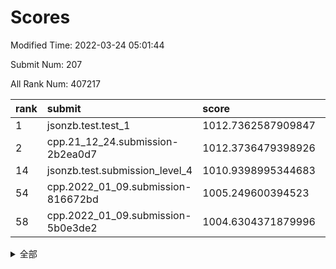 # Scores

Modified Time: 2022-03-24 05:01:44

Submit Num: 207

All Rank Num: 407217

| rank |               submit               |       score        |       sigma        | pk_num |
| :--- | :--------------------------------- | :----------------- | :----------------- | :----- |
| 1    | jsonzb.test.test_1                 | 1012.7362587909847 | 0.7998656315361227 | 7869   |
| 2    | cpp.21_12_24.submission-2b2ea0d7   | 1012.3736479398926 | 0.7922842700568713 | 7869   |
| 14   | jsonzb.test.submission_level_4     | 1010.9398995344683 | 0.7687389785087725 | 7864   |
| 54   | cpp.2022_01_09.submission-816672bd | 1005.249600394523  | 0.7269586774336733 | 7870   |
| 58   | cpp.2022_01_09.submission-5b0e3de2 | 1004.6304371879996 | 0.7207058689000224 | 7868   |


<details>
<summary>全部</summary>

| rank |                 submit                 |       score        |       sigma        | pk_num |
| :--- | :------------------------------------- | :----------------- | :----------------- | :----- |
| 1    | jsonzb.test.test_1                     | 1012.7362587909847 | 0.7998656315361227 | 7869   |
| 2    | cpp.21_12_24.submission-2b2ea0d7       | 1012.3736479398926 | 0.7922842700568713 | 7869   |
| 3    | gobigger.level_3.submission_level_3_38 | 1011.5723750801259 | 0.7835705723538495 | 7872   |
| 4    | gobigger.level_3.submission_level_3_25 | 1011.5446038937118 | 0.7973432145284857 | 7868   |
| 5    | gobigger.level_3.submission_level_3_33 | 1011.5304340213194 | 0.7828557423134616 | 7873   |
| 6    | gobigger.level_3.submission_level_3_47 | 1011.4524967226922 | 0.7677656221915965 | 7871   |
| 7    | gobigger.level_3.submission_level_3_21 | 1011.445900448108  | 0.7705353505034506 | 7870   |
| 8    | gobigger.level_3.submission_level_3_12 | 1011.4264047586804 | 0.75358444141064   | 7873   |
| 9    | gobigger.level_3.submission_level_3_0  | 1011.3339592139253 | 0.7728074248140145 | 7870   |
| 10   | gobigger.level_3.submission_level_3_28 | 1011.2863458920805 | 0.759990535117214  | 7873   |
| 11   | gobigger.level_3.submission_level_3_36 | 1011.2655273857374 | 0.7720951511415118 | 7871   |
| 12   | gobigger.level_3.submission_level_3_1  | 1010.9895457916655 | 0.7778072723333257 | 7870   |
| 13   | gobigger.level_3.submission_level_3_15 | 1010.9575290309689 | 0.7755230136294862 | 7871   |
| 14   | jsonzb.test.submission_level_4         | 1010.9398995344683 | 0.7687389785087725 | 7864   |
| 15   | gobigger.level_3.submission_level_3_26 | 1010.8310533309818 | 0.7703864345922017 | 7870   |
| 16   | gobigger.level_3.submission_level_3_42 | 1010.8079130088245 | 0.7500422294495332 | 7868   |
| 17   | gobigger.level_3.submission_level_3_22 | 1010.7022571364633 | 0.7778379096443436 | 7872   |
| 18   | gobigger.level_3.submission_level_3_27 | 1010.540534453612  | 0.765053604267088  | 7869   |
| 19   | gobigger.level_3.submission_level_3_24 | 1010.4351929052884 | 0.7642148532710739 | 7867   |
| 20   | gobigger.level_3.submission_level_3_2  | 1010.342583221505  | 0.7607162508131473 | 7869   |
| 21   | gobigger.level_3.submission_level_3_11 | 1010.2172982501924 | 0.7526636214302062 | 7867   |
| 22   | gobigger.level_3.submission_level_3_49 | 1010.1071103511366 | 0.7612587004108582 | 7868   |
| 23   | gobigger.level_3.submission_level_3_45 | 1010.1018704554856 | 0.7539097669962866 | 7868   |
| 24   | gobigger.level_3.submission_level_3_29 | 1010.0641187909207 | 0.7733833097336666 | 7872   |
| 25   | gobigger.level_3.submission_level_3_5  | 1010.0452322710918 | 0.7402041117015016 | 7871   |
| 26   | gobigger.level_3.submission_level_3_19 | 1009.9992784535253 | 0.7543713714972443 | 7865   |
| 27   | gobigger.level_3.submission_level_3_41 | 1009.9868603851945 | 0.7709701675455352 | 7873   |
| 28   | gobigger.level_3.submission_level_3_18 | 1009.9308329299756 | 0.7563100112529342 | 7863   |
| 29   | gobigger.level_3.submission_level_3_13 | 1009.8676740728702 | 0.7569434349126775 | 7873   |
| 30   | gobigger.level_3.submission_level_3_20 | 1009.7790849821195 | 0.7573196441774157 | 7869   |
| 31   | gobigger.level_3.submission_level_3_48 | 1009.7496970689264 | 0.7529922755888631 | 7872   |
| 32   | gobigger.level_3.submission_level_3_17 | 1009.7460176627297 | 0.7440364079196983 | 7871   |
| 33   | gobigger.level_3.submission_level_3_3  | 1009.6683807609851 | 0.7407318349939542 | 7862   |
| 34   | gobigger.level_3.submission_level_3_34 | 1009.5206656620444 | 0.751058104038562  | 7868   |
| 35   | gobigger.level_3.submission_level_3_6  | 1009.418169296799  | 0.7639609370341391 | 7872   |
| 36   | gobigger.level_3.submission_level_3_35 | 1009.4113693672706 | 0.7342567948786718 | 7873   |
| 37   | gobigger.level_3.submission_level_3_4  | 1009.3198158242703 | 0.7532650257976662 | 7874   |
| 38   | gobigger.level_3.submission_level_3_46 | 1009.2918760925323 | 0.7627216725125051 | 7870   |
| 39   | gobigger.level_3.submission_level_3_14 | 1009.2507344139897 | 0.7500405180420631 | 7864   |
| 40   | gobigger.level_3.submission_level_3_37 | 1009.2433219593316 | 0.7365493220299683 | 7871   |
| 41   | gobigger.level_3.submission_level_3_43 | 1009.237665766863  | 0.7487877529490073 | 7871   |
| 42   | gobigger.level_3.submission_level_3_44 | 1009.1393657895844 | 0.7566356013317591 | 7865   |
| 43   | gobigger.level_3.submission_level_3_9  | 1009.0598992942115 | 0.7415650694334707 | 7870   |
| 44   | gobigger.level_3.submission_level_3_8  | 1009.056301597232  | 0.7399444607713757 | 7873   |
| 45   | gobigger.level_3.submission_level_3_16 | 1009.0305418885707 | 0.7593403474665578 | 7869   |
| 46   | gobigger.level_3.submission_level_3_23 | 1008.8677167373645 | 0.7364150936934981 | 7869   |
| 47   | gobigger.level_3.submission_level_3_40 | 1008.8404189245998 | 0.7489504744621776 | 7871   |
| 48   | gobigger.level_3.submission_level_3_39 | 1008.7890164578112 | 0.7153575586016281 | 7872   |
| 49   | gobigger.level_3.submission_level_3_7  | 1008.4253740846286 | 0.7556684728773194 | 7868   |
| 50   | gobigger.level_3.submission_level_3_31 | 1008.1594423579334 | 0.728464572387251  | 7868   |
| 51   | gobigger.level_3.submission_level_3_10 | 1007.8989550101721 | 0.7383620092970621 | 7871   |
| 52   | gobigger.level_3.submission_level_3_32 | 1007.8920864013627 | 0.7314740396948398 | 7872   |
| 53   | gobigger.level_3.submission_level_3_30 | 1007.1040858995977 | 0.7255846396331738 | 7872   |
| 54   | cpp.2022_01_09.submission-816672bd     | 1005.249600394523  | 0.7269586774336733 | 7870   |
| 55   | gobigger.level_1.submission_level_1_3  | 1005.005917860014  | 0.7099709735296932 | 7866   |
| 56   | gobigger.level_1.submission_level_1_29 | 1004.7074540899421 | 0.7172029371186381 | 7870   |
| 57   | gobigger.level_1.submission_level_1_49 | 1004.640057187297  | 0.7162049708954942 | 7868   |
| 58   | cpp.2022_01_09.submission-5b0e3de2     | 1004.6304371879996 | 0.7207058689000224 | 7868   |
| 59   | gobigger.level_1.submission_level_1_10 | 1004.3859129023274 | 0.7145422891526503 | 7867   |
| 60   | gobigger.level_1.submission_level_1_11 | 1004.3240227400889 | 0.7356203208421592 | 7870   |
| 61   | gobigger.level_1.submission_level_1_14 | 1004.3111504669009 | 0.7277859800672837 | 7870   |
| 62   | gobigger.level_1.submission_level_1_22 | 1004.2794292902099 | 0.717530742247409  | 7869   |
| 63   | gobigger.level_1.submission_level_1_20 | 1004.2566866333472 | 0.7136294895874569 | 7871   |
| 64   | gobigger.level_1.submission_level_1_24 | 1004.2351100658168 | 0.7201638714334964 | 7866   |
| 65   | gobigger.level_1.submission_level_1_16 | 1004.2142668520909 | 0.7135100321008617 | 7866   |
| 66   | gobigger.level_1.submission_level_1_1  | 1004.1401107357099 | 0.7172270338076615 | 7869   |
| 67   | gobigger.level_1.submission_level_1_34 | 1004.0057592550149 | 0.7120553862259393 | 7872   |
| 68   | gobigger.level_1.submission_level_1_30 | 1003.9771390130372 | 0.7160187020387557 | 7867   |
| 69   | gobigger.level_1.submission_level_1_37 | 1003.8685189203644 | 0.7150148001692771 | 7866   |
| 70   | gobigger.level_1.submission_level_1_31 | 1003.8482441552763 | 0.6994472942090592 | 7872   |
| 71   | gobigger.level_1.submission_level_1_36 | 1003.8151421798091 | 0.7158041123460894 | 7871   |
| 72   | gobigger.level_1.submission_level_1_23 | 1003.7765267738623 | 0.7186760231789646 | 7866   |
| 73   | gobigger.level_1.submission_level_1_48 | 1003.70294871603   | 0.7221646298776631 | 7868   |
| 74   | gobigger.level_1.submission_level_1_41 | 1003.6588934317481 | 0.71508039530179   | 7866   |
| 75   | gobigger.level_1.submission_level_1_42 | 1003.615168741954  | 0.7143045114077281 | 7868   |
| 76   | gobigger.level_1.submission_level_1_18 | 1003.611012046801  | 0.7083761740452645 | 7869   |
| 77   | gobigger.level_1.submission_level_1_12 | 1003.430400994816  | 0.710027194002898  | 7867   |
| 78   | gobigger.level_1.submission_level_1_6  | 1003.4292273903504 | 0.7136299809593817 | 7874   |
| 79   | gobigger.level_1.submission_level_1_19 | 1003.4218764101994 | 0.7064597376144736 | 7870   |
| 80   | gobigger.level_1.submission_level_1_5  | 1003.4090688158839 | 0.7164303474220539 | 7867   |
| 81   | gobigger.level_1.submission_level_1_13 | 1003.3407855728941 | 0.7169308416900526 | 7868   |
| 82   | gobigger.level_1.submission_level_1_40 | 1003.1654826093013 | 0.7304544845064733 | 7870   |
| 83   | gobigger.level_1.submission_level_1_2  | 1003.1130886851096 | 0.7163587671321039 | 7870   |
| 84   | gobigger.level_1.submission_level_1_43 | 1003.1044625867937 | 0.7146884889671209 | 7865   |
| 85   | gobigger.level_1.submission_level_1_44 | 1003.0764355596734 | 0.7107594411337343 | 7867   |
| 86   | gobigger.level_1.submission_level_1_8  | 1003.034314320884  | 0.7228163434292051 | 7865   |
| 87   | gobigger.level_1.submission_level_1_4  | 1002.9580975492111 | 0.7248637057447154 | 7870   |
| 88   | gobigger.level_1.submission_level_1_38 | 1002.9522667791214 | 0.7227007890437336 | 7869   |
| 89   | gobigger.level_1.submission_level_1_17 | 1002.939505042916  | 0.7101889274959677 | 7866   |
| 90   | gobigger.level_1.submission_level_1_45 | 1002.9108254054995 | 0.7307274136587026 | 7869   |
| 91   | gobigger.level_1.submission_level_1_26 | 1002.8237998596759 | 0.7089475246616176 | 7869   |
| 92   | gobigger.level_1.submission_level_1_9  | 1002.8169441231471 | 0.708834745381527  | 7868   |
| 93   | gobigger.level_1.submission_level_1_35 | 1002.8087459002619 | 0.7126208140150175 | 7869   |
| 94   | gobigger.level_1.submission_level_1_21 | 1002.7229381454521 | 0.7196223235153787 | 7868   |
| 95   | gobigger.level_1.submission_level_1_0  | 1002.7041588727235 | 0.7065118279235635 | 7873   |
| 96   | gobigger.level_1.submission_level_1_39 | 1002.6905088846373 | 0.7198513807599447 | 7865   |
| 97   | gobigger.level_1.submission_level_1_25 | 1002.678632409167  | 0.7155246939202043 | 7871   |
| 98   | gobigger.level_1.submission_level_1_47 | 1002.6532821212953 | 0.7136615578407228 | 7867   |
| 99   | gobigger.level_1.submission_level_1_46 | 1002.3387909550136 | 0.7027109882803089 | 7867   |
| 100  | gobigger.level_1.submission_level_1_32 | 1002.3230124915588 | 0.7083263201686638 | 7870   |
| 101  | gobigger.level_1.submission_level_1_15 | 1002.2354926144291 | 0.7166433123558139 | 7865   |
| 102  | gobigger.level_1.submission_level_1_33 | 1002.1902408475174 | 0.7059988636331347 | 7866   |
| 103  | gobigger.level_1.submission_level_1_27 | 1002.0975819858047 | 0.7202719783076335 | 7872   |
| 104  | gobigger.level_1.submission_level_1_7  | 1002.0186237465612 | 0.7130308800930371 | 7864   |
| 105  | gobigger.level_1.submission_level_1_28 | 1001.6818181614203 | 0.7053837877773966 | 7872   |
| 106  | gobigger.random.submission_random_33   | 997.9922089583437  | 0.7004637748139416 | 7869   |
| 107  | gobigger.random.submission_random_37   | 996.8520510944579  | 0.7077495049249083 | 7867   |
| 108  | gobigger.random.submission_random_26   | 996.826042274542   | 0.725042743025001  | 7868   |
| 109  | gobigger.random.submission_random_0    | 996.7595545220493  | 0.7037171384432719 | 7873   |
| 110  | gobigger.random.submission_random_32   | 996.7382844422947  | 0.7155883387797547 | 7870   |
| 111  | gobigger.random.submission_random_6    | 996.7117028930927  | 0.7178752601069202 | 7868   |
| 112  | gobigger.random.submission_random_25   | 996.6910665834968  | 0.7060791726839318 | 7866   |
| 113  | gobigger.random.submission_random_14   | 996.5496733954968  | 0.7213469566683667 | 7873   |
| 114  | gobigger.random.submission_random_35   | 996.5313645303316  | 0.7019382814387555 | 7872   |
| 115  | gobigger.random.submission_random_9    | 996.4994317158116  | 0.7121686622479775 | 7865   |
| 116  | gobigger.random.submission_random_40   | 996.4275972648388  | 0.7081300963808745 | 7868   |
| 117  | gobigger.random.submission_random_49   | 996.4002131413059  | 0.7115796648489935 | 7869   |
| 118  | gobigger.random.submission_random_2    | 996.360438987821   | 0.7089210669687208 | 7869   |
| 119  | gobigger.random.submission_random_29   | 996.3346997865846  | 0.7072224137813122 | 7865   |
| 120  | gobigger.random.submission_random_20   | 996.2899725902454  | 0.7107548701354673 | 7868   |
| 121  | gobigger.random.submission_random_27   | 996.1995840334325  | 0.7153277689515636 | 7868   |
| 122  | gobigger.random.submission_random_28   | 996.1587919200576  | 0.706950996826852  | 7874   |
| 123  | gobigger.random.submission_random_5    | 996.1456363206815  | 0.717494787489035  | 7868   |
| 124  | gobigger.random.submission_random_34   | 996.1407829861205  | 0.71103688028607   | 7866   |
| 125  | gobigger.random.submission_random_44   | 996.134464302235   | 0.7140031214550874 | 7870   |
| 126  | gobigger.random.submission_random_21   | 996.1197121933081  | 0.7232775548636847 | 7865   |
| 127  | gobigger.random.submission_random_11   | 996.0391047643386  | 0.7126860171287516 | 7867   |
| 128  | gobigger.random.submission_random_1    | 996.0368333306981  | 0.7142736441256121 | 7865   |
| 129  | gobigger.random.submission_random_30   | 996.0152380828386  | 0.7097901404976892 | 7870   |
| 130  | gobigger.random.submission_random_42   | 995.9623487003786  | 0.7191513933058726 | 7873   |
| 131  | gobigger.random.submission_random_8    | 995.894005780322   | 0.7107917369683717 | 7868   |
| 132  | gobigger.random.submission_random_7    | 995.8501085858559  | 0.7101687001448564 | 7866   |
| 133  | gobigger.random.submission_random_3    | 995.8479545002389  | 0.7222607985350968 | 7867   |
| 134  | gobigger.random.submission_random_23   | 995.8440860055218  | 0.6964196752419424 | 7867   |
| 135  | gobigger.random.submission_random_13   | 995.695018990956   | 0.7215642421206753 | 7868   |
| 136  | gobigger.random.submission_random_17   | 995.6508979215315  | 0.7117605226526975 | 7867   |
| 137  | gobigger.random.submission_random_45   | 995.6252435948519  | 0.7102592814093645 | 7873   |
| 138  | gobigger.random.submission_random_43   | 995.5947694120673  | 0.7121812299152842 | 7873   |
| 139  | gobigger.random.submission_random_41   | 995.5708989156907  | 0.713657886732063  | 7870   |
| 140  | gobigger.random.submission_random_46   | 995.5258519531974  | 0.7153915627919568 | 7870   |
| 141  | gobigger.random.submission_random_4    | 995.4886906236388  | 0.718268135516829  | 7869   |
| 142  | gobigger.random.submission_random_19   | 995.4534517992115  | 0.7112312914080015 | 7865   |
| 143  | gobigger.random.submission_random_47   | 995.4277595766252  | 0.719730014086841  | 7870   |
| 144  | gobigger.random.submission_random_39   | 995.4045185216448  | 0.7296875764084425 | 7871   |
| 145  | gobigger.random.submission_random_18   | 995.3353613479851  | 0.7021711930112745 | 7867   |
| 146  | gobigger.random.submission_random_38   | 995.3237699849946  | 0.7104330310598199 | 7865   |
| 147  | gobigger.random.submission_random_12   | 995.2503257661893  | 0.717113006710081  | 7870   |
| 148  | gobigger.random.submission_random_48   | 995.2335968013541  | 0.723195161375133  | 7870   |
| 149  | gobigger.random.submission_random_22   | 995.0763114181696  | 0.7110679916790278 | 7869   |
| 150  | gobigger.random.submission_random_24   | 994.95758863946    | 0.7028987026656821 | 7873   |
| 151  | gobigger.random.submission_random_15   | 994.9405852730655  | 0.7223745950305207 | 7869   |
| 152  | gobigger.random.submission_random_31   | 994.8916286171096  | 0.707829330969852  | 7869   |
| 153  | gobigger.random.submission_random_16   | 994.8282920258091  | 0.712308038322717  | 7870   |
| 154  | gobigger.random.submission_random_36   | 994.6023510103934  | 0.7240576475134871 | 7867   |
| 155  | gobigger.random.submission_random_10   | 994.5374865678664  | 0.7199666936691065 | 7867   |
| 156  | gobigger.level_2.submission_level_2_44 | 993.9622731496904  | 0.7301556362053663 | 7866   |
| 157  | gobigger.level_2.submission_level_2_6  | 993.6935405486265  | 0.7238792864845451 | 7865   |
| 158  | gobigger.level_2.submission_level_2_48 | 993.3504487674919  | 0.7198473328230308 | 7863   |
| 159  | gobigger.level_2.submission_level_2_49 | 993.3402371213484  | 0.741663079564081  | 7870   |
| 160  | gobigger.level_2.submission_level_2_25 | 993.3047415976519  | 0.716364494047727  | 7874   |
| 161  | gobigger.level_2.submission_level_2_11 | 993.2462198682315  | 0.7340822500044375 | 7869   |
| 162  | gobigger.level_2.submission_level_2_19 | 993.1779730514526  | 0.7403575387691149 | 7867   |
| 163  | gobigger.level_2.submission_level_2_32 | 993.1767414704931  | 0.7364862332914712 | 7866   |
| 164  | gobigger.level_2.submission_level_2_47 | 993.1044663947193  | 0.7365931393876344 | 7865   |
| 165  | gobigger.level_2.submission_level_2_4  | 993.0637531733774  | 0.7307552250294119 | 7872   |
| 166  | gobigger.level_2.submission_level_2_18 | 992.9839235329534  | 0.7424618718083807 | 7872   |
| 167  | gobigger.level_2.submission_level_2_0  | 992.9483296227139  | 0.7414232464409364 | 7867   |
| 168  | gobigger.level_2.submission_level_2_27 | 992.9155461636354  | 0.719327986443463  | 7869   |
| 169  | gobigger.level_2.submission_level_2_13 | 992.7802225727157  | 0.7353645324230663 | 7871   |
| 170  | gobigger.level_2.submission_level_2_24 | 992.7277915876034  | 0.7350950961209712 | 7869   |
| 171  | gobigger.level_2.submission_level_2_9  | 992.7214138327034  | 0.7482583714865243 | 7865   |
| 172  | gobigger.level_2.submission_level_2_17 | 992.6738589141593  | 0.7302874620026818 | 7871   |
| 173  | gobigger.level_2.submission_level_2_40 | 992.6005632243978  | 0.7507231659891818 | 7872   |
| 174  | gobigger.level_2.submission_level_2_1  | 992.5673681886179  | 0.7389674098550564 | 7870   |
| 175  | gobigger.level_2.submission_level_2_2  | 992.4841078162824  | 0.7348981472008131 | 7864   |
| 176  | gobigger.level_2.submission_level_2_22 | 992.4350774015054  | 0.7446044366647968 | 7871   |
| 177  | gobigger.level_2.submission_level_2_3  | 992.4204900036301  | 0.7444486554992054 | 7871   |
| 178  | gobigger.level_2.submission_level_2_31 | 992.3572696115318  | 0.7344030834709228 | 7867   |
| 179  | gobigger.level_2.submission_level_2_45 | 992.3359518823577  | 0.7486627483693576 | 7872   |
| 180  | gobigger.level_2.submission_level_2_36 | 992.329423261758   | 0.7461156037145683 | 7870   |
| 181  | gobigger.level_2.submission_level_2_38 | 992.307969057497   | 0.7371680099536082 | 7870   |
| 182  | gobigger.level_2.submission_level_2_41 | 992.2825725892033  | 0.7412577403840178 | 7862   |
| 183  | gobigger.level_2.submission_level_2_8  | 992.2725234347014  | 0.7417980426501729 | 7870   |
| 184  | gobigger.level_2.submission_level_2_14 | 992.1962697314012  | 0.7608210278387003 | 7868   |
| 185  | gobigger.level_2.submission_level_2_34 | 992.0739484912256  | 0.7263495011460855 | 7863   |
| 186  | gobigger.level_2.submission_level_2_26 | 992.0705863165533  | 0.7455335006553895 | 7871   |
| 187  | gobigger.level_2.submission_level_2_5  | 992.0190683553406  | 0.7362398964597383 | 7868   |
| 188  | gobigger.level_2.submission_level_2_46 | 991.9725663555888  | 0.7511312361843804 | 7872   |
| 189  | gobigger.level_2.submission_level_2_20 | 991.9723013140743  | 0.7439014726290271 | 7870   |
| 190  | gobigger.level_2.submission_level_2_23 | 991.8940110493313  | 0.7422995658839606 | 7870   |
| 191  | gobigger.level_2.submission_level_2_37 | 991.8436730228786  | 0.7440283771952918 | 7869   |
| 192  | gobigger.level_2.submission_level_2_21 | 991.7271117159057  | 0.7533450714990508 | 7868   |
| 193  | gobigger.level_2.submission_level_2_29 | 991.7111319999838  | 0.7445292463197152 | 7872   |
| 194  | gobigger.level_2.submission_level_2_33 | 991.6559152839485  | 0.7404833216062383 | 7868   |
| 195  | gobigger.level_2.submission_level_2_7  | 991.5952783229557  | 0.7559108805167978 | 7867   |
| 196  | gobigger.level_2.submission_level_2_35 | 991.5745391131688  | 0.7443157127506566 | 7867   |
| 197  | gobigger.level_2.submission_level_2_39 | 991.541527812635   | 0.7547117407852677 | 7871   |
| 198  | gobigger.level_2.submission_level_2_30 | 991.5108048968286  | 0.7539973519550992 | 7866   |
| 199  | gobigger.level_2.submission_level_2_15 | 991.3571463494961  | 0.7455846580005654 | 7868   |
| 200  | gobigger.level_2.submission_level_2_16 | 991.3398683030846  | 0.7531205949538828 | 7874   |
| 201  | gobigger.level_2.submission_level_2_42 | 991.2571015038268  | 0.7503307402631715 | 7872   |
| 202  | gobigger.level_2.submission_level_2_28 | 991.0803220858103  | 0.7621390323392043 | 7871   |
| 203  | gobigger.level_2.submission_level_2_10 | 990.9808827901732  | 0.753492965148088  | 7871   |
| 204  | gobigger.level_2.submission_level_2_12 | 990.9069436483759  | 0.7689246436498854 | 7873   |
| 205  | gobigger.level_2.submission_level_2_43 | 990.8837882379795  | 0.7484776684388159 | 7866   |
| 206  | gobigger.none.submission_none_0        | 978.5093144940334  | 1.2956683637441855 | 7869   |
| 207  | gobigger.none.submission_none_1        | 977.2357501446037  | 1.3918604983856722 | 7867   |

</details>